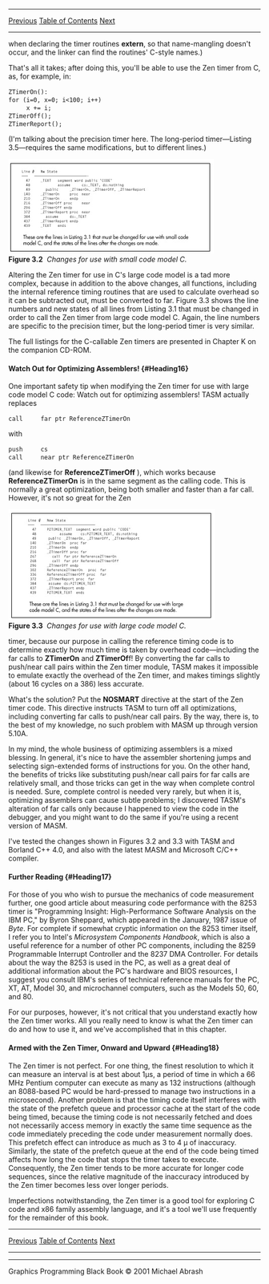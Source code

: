   ------------------------ --------------------------------- --------------------
  [Previous](03-09.html)   [Table of Contents](index.html)   [Next](04-01.html)
  ------------------------ --------------------------------- --------------------

when declaring the timer routines **extern**, so that name-mangling
doesn't occur, and the linker can find the routines' C-style names.)

That's all it takes; after doing this, you'll be able to use the Zen
timer from C, as, for example, in:

    ZTimerOn():
    for (i=0, x=0; i<100; i++)
         x += i;
    ZTimerOff();
    ZTimerReport();

(I'm talking about the precision timer here. The long-period
timer—Listing 3.5—requires the same modifications, but to different
lines.)

![](images/03-02.jpg)\
 **Figure 3.2**  *Changes for use with small code model C.*

Altering the Zen timer for use in C's large code model is a tad more
complex, because in addition to the above changes, all functions,
including the internal reference timing routines that are used to
calculate overhead so it can be subtracted out, must be converted to
far. Figure 3.3 shows the line numbers and new states of all lines from
Listing 3.1 that must be changed in order to call the Zen timer from
large code model C. Again, the line numbers are specific to the
precision timer, but the long-period timer is very similar.

The full listings for the C-callable Zen timers are presented in Chapter
K on the companion CD-ROM.

#### Watch Out for Optimizing Assemblers! {#Heading16}

One important safety tip when modifying the Zen timer for use with large
code model C code: Watch out for optimizing assemblers! TASM actually
replaces

    call     far ptr ReferenceZTimerOn

with

    push     cs
    call     near ptr ReferenceZTimerOn

(and likewise for **ReferenceZTimerOff** ), which works because
**ReferenceZTimerOn** is in the same segment as the calling code. This
is normally a great optimization, being both smaller and faster than a
far call. However, it's not so great for the Zen

![](images/03-03.jpg)\
 **Figure 3.3**  *Changes for use with large code model C.*

timer, because our purpose in calling the reference timing code is to
determine exactly how much time is taken by overhead code—including the
far calls to **ZTimerOn** and **ZTimerOf**f! By converting the far calls
to push/near call pairs within the Zen timer module, TASM makes it
impossible to emulate exactly the overhead of the Zen timer, and makes
timings slightly (about 16 cycles on a 386) less accurate.

What's the solution? Put the **NOSMART** directive at the start of the
Zen timer code. This directive instructs TASM to turn off all
optimizations, including converting far calls to push/near call pairs.
By the way, there is, to the best of my knowledge, no such problem with
MASM up through version 5.10A.

In my mind, the whole business of optimizing assemblers is a mixed
blessing. In general, it's nice to have the assembler shortening jumps
and selecting sign-extended forms of instructions for you. On the other
hand, the benefits of tricks like substituting push/near call pairs for
far calls are relatively small, and those tricks can get in the way when
complete control is needed. Sure, complete control is needed very
rarely, but when it is, optimizing assemblers can cause subtle problems;
I discovered TASM's alteration of far calls only because I happened to
view the code in the debugger, and you might want to do the same if
you're using a recent version of MASM.

I've tested the changes shown in Figures 3.2 and 3.3 with TASM and
Borland C++ 4.0, and also with the latest MASM and Microsoft C/C++
compiler.

#### Further Reading {#Heading17}

For those of you who wish to pursue the mechanics of code measurement
further, one good article about measuring code performance with the 8253
timer is "Programming Insight: High-Performance Software Analysis on the
IBM PC," by Byron Sheppard, which appeared in the January, 1987 issue of
*Byte*. For complete if somewhat cryptic information on the 8253 timer
itself, I refer you to Intel's *Microsystem Components Handbook*, which
is also a useful reference for a number of other PC components,
including the 8259 Programmable Interrupt Controller and the 8237 DMA
Controller. For details about the way the 8253 is used in the PC, as
well as a great deal of additional information about the PC's hardware
and BIOS resources, I suggest you consult IBM's series of technical
reference manuals for the PC, XT, AT, Model 30, and microchannel
computers, such as the Models 50, 60, and 80.

For our purposes, however, it's not critical that you understand exactly
how the Zen timer works. All you really need to know is what the Zen
timer can do and how to use it, and we've accomplished that in this
chapter.

#### Armed with the Zen Timer, Onward and Upward {#Heading18}

The Zen timer is not perfect. For one thing, the finest resolution to
which it can measure an interval is at best about 1µs, a period of time
in which a 66 MHz Pentium computer can execute as many as 132
instructions (although an 8088-based PC would be hard-pressed to manage
two instructions in a microsecond). Another problem is that the timing
code itself interferes with the state of the prefetch queue and
processor cache at the start of the code being timed, because the timing
code is not necessarily fetched and does not necessarily access memory
in exactly the same time sequence as the code immediately preceding the
code under measurement normally does. This prefetch effect can introduce
as much as 3 to 4 µ of inaccuracy. Similarly, the state of the prefetch
queue at the end of the code being timed affects how long the code that
stops the timer takes to execute. Consequently, the Zen timer tends to
be more accurate for longer code sequences, since the relative magnitude
of the inaccuracy introduced by the Zen timer becomes less over longer
periods.

Imperfections notwithstanding, the Zen timer is a good tool for
exploring C code and x86 family assembly language, and it's a tool we'll
use frequently for the remainder of this book.

  ------------------------ --------------------------------- --------------------
  [Previous](03-09.html)   [Table of Contents](index.html)   [Next](04-01.html)
  ------------------------ --------------------------------- --------------------

* * * * *

Graphics Programming Black Book © 2001 Michael Abrash
